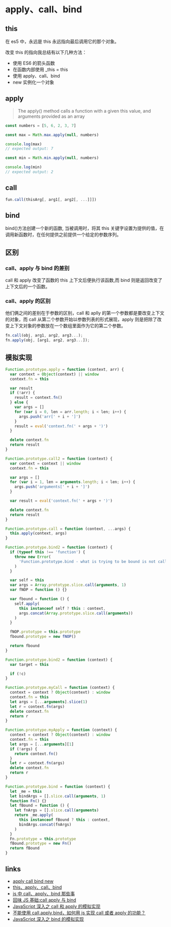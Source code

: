 # apply、call、bind

## this

在 es5 中，永远是 this 永远指向最后调用它的那个对象。

改变 this 的指向我总结有以下几种方法：

- 使用 ES6 的箭头函数
- 在函数内部使用 \_this = this
- 使用 apply、call、bind
- new 实例化一个对象

## apply

> The apply() method calls a function with a given this value, and arguments provided as an array

```js
const numbers = [5, 6, 2, 3, 7]

const max = Math.max.apply(null, numbers)

console.log(max)
// expected output: 7

const min = Math.min.apply(null, numbers)

console.log(min)
// expected output: 2
```

## call

```js
fun.call(thisArg[, arg1[, arg2[, ...]]])
```

## bind

bind()方法创建一个新的函数, 当被调用时，将其 this 关键字设置为提供的值，在调用新函数时，在任何提供之前提供一个给定的参数序列。

## 区别

### call、apply 与 bind 的差别

call 和 apply 改变了函数的 this 上下文后便执行该函数,而 bind 则是返回改变了上下文后的一个函数。

### call、apply 的区别

他们俩之间的差别在于参数的区别，call 和 aplly 的第一个参数都是要改变上下文的对象，而 call 从第二个参数开始以参数列表的形式展现，apply 则是把除了改变上下文对象的参数放在一个数组里面作为它的第二个参数。

```js
fn.call(obj, arg1, arg2, arg3...);
fn.apply(obj, [arg1, arg2, arg3...]);
```

## 模拟实现

```js
Function.prototype.apply = function (context, arr) {
  var context = Object(context) || window
  context.fn = this

  var result
  if (!arr) {
    result = context.fn()
  } else {
    var args = []
    for (var i = 0, len = arr.length; i < len; i++) {
      args.push('arr[' + i + ']')
    }
    result = eval('context.fn(' + args + ')')
  }

  delete context.fn
  return result
}
```

```js
Function.prototype.call2 = function (context) {
  var context = context || window
  context.fn = this

  var args = []
  for (var i = 1, len = arguments.length; i < len; i++) {
    args.push('arguments[' + i + ']')
  }

  var result = eval('context.fn(' + args + ')')

  delete context.fn
  return result
}
```

```js
Function.prototype.call = function (context, ...args) {
  this.apply(context, args)
}
```

```js
Function.prototype.bind2 = function (context) {
  if (typeof this !== 'function') {
    throw new Error(
      'Function.prototype.bind - what is trying to be bound is not callable'
    )
  }

  var self = this
  var args = Array.prototype.slice.call(arguments, 1)
  var fNOP = function () {}

  var fbound = function () {
    self.apply(
      this instanceof self ? this : context,
      args.concat(Array.prototype.slice.call(arguments))
    )
  }

  fNOP.prototype = this.prototype
  fbound.prototype = new fNOP()

  return fbound
}
```

```js
Function.prototype.bind2 = function (context) {
  var target = this

  if (!c)
}
```

```ts
Function.prototype.myCall = function (context) {
  context = context ? Object(context) : window
  context.fn = this
  let args = [...arguments].slice(1)
  let r = context.fn(args)
  delete context.fn
  return r
}

Function.prototype.myApply = function (context) {
  context = context ? Object(context) : window
  context.fn = this
  let args = [...arguments][1]
  if (!args) {
    return context.fn()
  }
  let r = context.fn(args)
  delete context.fn
  return r
}

Function.prototype.bind = function (context) {
  let _me = this
  let bindArgs = [].slice.call(arguments, 1)
  function Fn() {}
  let fBound = function () {
    let fnArgs = [].slice.call(arguments)
    return _me.apply(
      this instanceof fBound ? this : context,
      bindArgs.concat(fnArgs)
    )
  }
  Fn.prototype = this.prototype
  fBound.prototype = new Fn()
  return fBound
}
```

## links

- [apply call bind new](https://juejin.im/post/5c73a602e51d457fd6235f66#heading-12)
- [this、apply、call、bind](https://juejin.im/post/59bfe84351882531b730bac2)
- [js 中 call、apply、bind 那些事](https://qianlongo.github.io/2016/04/26/js%E4%B8%ADcall%E3%80%81apply%E3%80%81bind%E9%82%A3%E4%BA%9B%E4%BA%8B/#more)
- [回味 JS 基础:call apply 与 bind](https://juejin.im/post/57dc97f35bbb50005e5b39bd)
- [JavaScript 深入之 call 和 apply 的模拟实现](https://juejin.im/post/5907eb99570c3500582ca23c)
- [不能使用 call,apply,bind，如何用 js 实现 call 或者 apply 的功能？](https://www.zhihu.com/question/35787390)
- [JavaScript 深入之 bind 的模拟实现](https://juejin.im/post/59093b1fa0bb9f006517b906)
